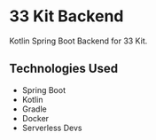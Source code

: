 # 33 Kit Backend
Kotlin Spring Boot Backend for 33 Kit.

## Technologies Used
- Spring Boot
- Kotlin
- Gradle 
- Docker
- Serverless Devs
